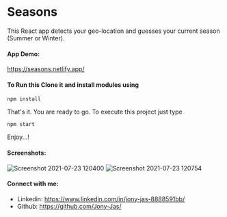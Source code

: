 # Seasons
This React app detects your geo-location and guesses your current season (Summer or Winter).

#### App Demo:
https://seasons.netlify.app/

#### To Run this Clone it and install modules using
```
npm install
```

That's it. You are ready to go. To execute this project just type
```
npm start
```

Enjoy...!
#### Screenshots:

![Screenshot 2021-07-23 120400](https://user-images.githubusercontent.com/74784363/126745770-22716e09-2081-4d11-9533-2a4c1061f761.jpg)
![Screenshot 2021-07-23 120754](https://user-images.githubusercontent.com/74784363/126745786-283f4a76-9866-4350-af56-3c28b70c5d54.jpg)


#### Connect with me:
* Linkedin: https://www.linkedin.com/in/jony-jas-8888591bb/
* Github: https://github.com/Jony-Jas/
